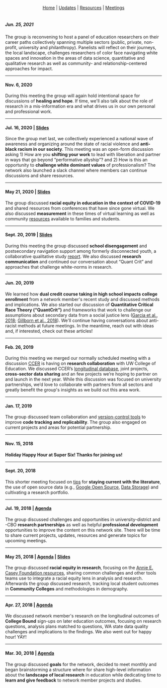 <p align="center">
 <a href="https://scools.github.io/Home/">Home</a>  |
 <a href="https://scools.github.io/Updates/">Updates</a>  |
 <a href="https://scools.github.io/Resources/">Resources</a>  |
 <a href="https://scools.github.io/Meetings/">Meetings</a>
<br><br>
</p>

##### Jun. 25, 2021
The group is reconvening to host a panel of education researchers on their career paths collectively spanning multiple sectors (public, private, non-profit, university and philanthropy). Panelists will reflect on their journeys, the local landscape, challenges researchers of color face navigating white spaces and innovation in the areas of data science, quantitative and qualitative research as well as community- and relationship-centered approaches for impact.

***

#### Nov. 6, 2020
During this meeting the group will again hold intentional space for discussions of **healing and hope**. If time, we'll also talk about the role of research in a mis-information era and what drives us in our own personal and professional work.

***

#### Jul. 16, 2020 | [Slides](https://docs.google.com/presentation/d/1vaJmWSgXPk44S8VJDpKinaEwY4bDgP5-KgVhKiQjMf0/edit?usp=sharing)
Since the group met last, we collectively experienced a national wave of awareness and organizing around the state of racial violence and **anti-black racism in our society**. This meeting was an open-form discussion asking 1) How are you **shifting your work** to lead with liberation and partner in ways that go beyond “performative allyship”? and 2) How is this an opportunity to **challenge white dominant values** of professionalism? The network also launched a slack channel where members can continue discussions and share resources.

***

#### May 21, 2020 | [Slides](https://docs.google.com/presentation/d/1j1vj_3ZAg3GcmJarvUUzUMBmHNJU7mJ684LziH2Yp3w/edit?usp=sharing)
The group discussed **racial equity in education in the context of COVID-19** and shared resources from conferences that have since gone virtual. We also discussed **measurement** in these times of virtual learning as well as community [resources](https://roadmapproject.org/road-map-project-covid-19-resources/) available to families and students.

***

#### Sept. 20, 2019 | [Slides](https://docs.google.com/presentation/d/14gqNDG8BoSIBwE5asQK_QsvbIyqS6Qw6BOWur1gIkA8/edit?usp=sharing)
During this meeting the group discussed **school disengagement** and postsecondary navigation support among formerly disconnected youth, a collaborative qualitative study [report](https://roadmapproject.org/resources/creating-paths-for-change-understanding-student-disengagement-and-reengagement/). We also discussed **research communication** and continued our conversation about “Quant Crit” and approaches that challenge white-norms in research.

***

#### Jun. 20, 2019
We learned how **dual credit course taking in high school impacts college enrollment** from a network member's recent study and discussed methods and implications. We also started our discussion of **Quantitative Critical Race Theory (“QuantCrit”)** and frameworks that work to challenge our assumptions about secondary data from a social justice lens ([Garcia et al., 2018](https://github.com/scools/Resources/blob/master/Garcia%20et%20al%202018%20QuantCrit.pdf); [Gillborn et al., 2018](https://github.com/scools/Resources/blob/master/Gillborn%20et%20al%202018%20QuantCrit.pdf)). We'll continue having conversations about anti-racist methods at future meetings. In the meantime, reach out with ideas and, if interested, check out these articles!

***

#### Feb. 26, 2019 
During this meeting we merged our normally scheduled meeting with a discussion [CCER](https://roadmapproject.org/about-ccer/) is having on **research collaboration** with UW College of Education. We discussed CCER’s [longitudinal database](https://roadmapproject.org/data-research/), joint projects, **cross-sector data sharing** and an few projects we’re hoping to partner on and launch in the next year. While this discussion was focused on university partnerships, we’d love to collaborate with partners from all sectors and greatly benefit the group's insights as we build out this area work.

***

#### Jan. 17, 2019
The group discussed team collaboration and [version-control tools](https://docs.google.com/presentation/d/1SAg0nllL9BR8O2Ggf6jiGwdzDK7wHVD-4tMnY-3Y3Ls/edit?usp=sharing) to improve **code tracking and replicability**. The group also engaged on current projects and areas for potential partnership.

***

#### Nov. 15, 2018
**Holiday Happy Hour at Super Six! Thanks for joining us!**

***

#### Sept. 20, 2018
This shorter meeting focused on [tips](http://blogs.lse.ac.uk/impactofsocialsciences/2018/05/18/how-to-keep-up-to-date-with-the-literature-but-avoid-information-overload/) for **staying current with the literature**, the use of open source data (e.g., [Google Open Source](https://opensource.googleblog.com/2018/07/introducing-data-transfer-project.html?m=1), [Data Storage](http://blogs.lse.ac.uk/impactofsocialsciences/2018/09/07/research-data-should-be-available-long-termbut-who-is-going-to-pay/)) and cultivating a research portfolio.

***

#### Jul. 19, 2018 | [Agenda](https://github.com/scools/Meetings/blob/master/2018-07-19%20Network%20Agenda.pdf)
The group discussed challenges and opportunities in university-district and -CBO **research partnerships** as well as helpful **professional development** opportunities to improve the content on this network site. There will be time to share current projects, updates, resources and generate topics for upcoming meetings.

***

#### May 25, 2018 | [Agenda](https://github.com/scools/Meetings/blob/master/2018-05-25%20Network%20Agenda.pdf) | [Slides](https://docs.google.com/presentation/d/1hJAQV3FjdhM_45YuuhUXY3st8uGB2RVtcbY-kIxJSBc/edit?usp=sharing)
The group discussed **racial equity in research**, focusing on the [Annie E. Casey Foundation resources](https://scools.github.io/Resources/), sharing common challenges and other tools teams use to integrate a racial equity lens in analysis and research. Afterwards the group discussed research, tracking local student outcomes in **Community Colleges** and methodologies in demography.

***

#### Apr. 27, 2018 | [Agenda](https://github.com/scools/Meetings/blob/master/2018-04-27%20Network%20Agenda.docx.pdf)
We discussed network member's research on the longitudinal outcomes of **College Bound** sign-ups on later education outcomes, focusing on research questions, analysis plans matched to questions, WA state data quality challenges and implications to the findings. We also went out for happy hour! YAY!

***

#### Mar. 30, 2018 | [Agenda](https://github.com/scools/Meetings/blob/master/2018-03-30%20Network%20Agenda.docx.pdf)
The group discussed **goals** for the network, decided to meet monthly and began brainstorming a structure where for share high-level information about the **landscape of local research** in education while dedicating time to **learn and give feedback** to network member projects and studies.
